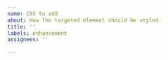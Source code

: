```yaml
---
name: CSS to add
about: How the targeted element should be styled.
title: ''
labels: enhancement
assignees: ''

---
```



